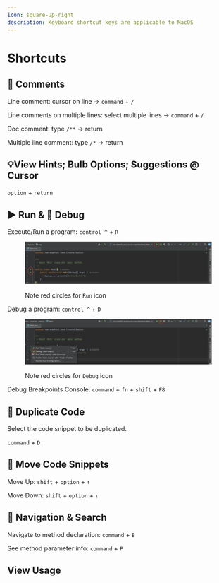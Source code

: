 ```yaml
---
icon: square-up-right
description: Keyboard shortcut keys are applicable to MacOS
---
```


# Shortcuts

## 💬 Comments&#x20;

Line comment: cursor on line ->  `command` + `/`&#x20;

Line comments on multiple lines: select multiple lines ->  `command` + `/`&#x20;

Doc comment: type `/**` -> return

Multiple line comment: type `/*` -> return



## 💡View Hints; Bulb Options; Suggestions @ Cursor

`option` + `return`



## ▶️ Run & 🐞 Debug

Execute/Run a program:   `control ^` + `R`

<figure><img src="../.gitbook/assets/IntelliJ-run-app.png" alt=""><figcaption><p>Note red circles for <code>Run</code> icon</p></figcaption></figure>

Debug a program: `control ^` + `D`

<figure><img src="../.gitbook/assets/IntelliJ-debug.png" alt=""><figcaption><p>Note red circles for <code>Debug</code> icon</p></figcaption></figure>

Debug Breakpoints Console: `command` + `fn` + `shift` + `F8`



## 📑 Duplicate Code

Select the code snippet to be duplicated.

`command` + `D`



## 🔀 Move Code Snippets

Move Up: `shift` + `option` + `↑`

Move Down: `shift` + `option` + `↓`



## 🔎 Navigation & Search&#x20;

Navigate to method declaration: `command` + `B`

See method parameter info: `command` + `P`&#x20;



## View Usage







